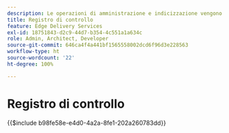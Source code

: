 ```yaml
---
description: Le operazioni di amministrazione e indicizzazione vengono registrate in un registro di controllo su cui è possibile eseguire query tramite un endpoint di amministrazione.
title: Registro di controllo
feature: Edge Delivery Services
exl-id: 18751843-d2c9-44d7-b354-4c551a1a634c
role: Admin, Architect, Developer
source-git-commit: 646ca4f4a441bf1565558002dcd6f96d3e228563
workflow-type: ht
source-wordcount: '22'
ht-degree: 100%

---
```


# Registro di controllo

{{$include b98fe58e-e4d0-4a2a-8fe1-202a260783dd}}
